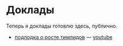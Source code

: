 # Доклады

Теперь я доклады готовлю здесь, публично.

- [подлодка о росте тимлидов](podlodka-2021-03-20.md) — [youtube](https://www.youtube.com/watch?v=-ZXhMJ4M9xI)
